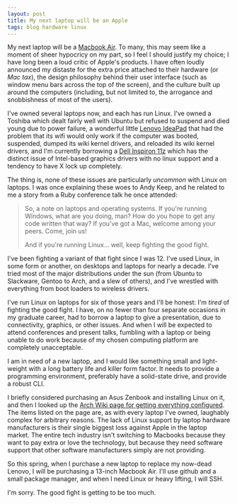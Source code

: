 ```yaml
---
layout: post 
title: My next laptop will be an Apple
tags: blog hardware linux
---
```

My next laptop will be a [Macbook Air](http://www.apple.com/macbookair/). 
To many, this may seem like a moment of sheer hypocricy on my part, so I 
feel I should justify my choice; I have long been a loud critic of Apple's 
products. I have often loudly announced my distaste for the extra price 
attached to their hardware (or *Mac tax*), the design philosophy behind
their user interface (such as window menu bars across the top of the screen),
and the culture built up around the computers (including, but not limited to,
the arrogance and snobbishness of most of the users).

I've owned several laptops now, and each has run Linux. I've owned a Toshiba
which dealt fairly well with Ubuntu but refused to suspend and died young 
due to power failure, a wonderful little [Lenovo
IdeaPad](http://shop.lenovo.com/us/laptops/ideapad/s-series/s10-3) that had the
problem that its wifi would only work if the computer was booted, suspended,
dumped its wiki kernel drivers, and reloaded its wiki kernel drivers, and I'm
currently borrowing a [Dell Inspiron
11z](http://www.dell.com/us/dfh/p/inspiron-11z/pd) which has the distinct issue
of Intel-based graphics drivers with no linux support and a tendency to have X
lock up completely.

The thing is, none of these issues are particularly *uncommon* with Linux
on laptops. I was once explaining these woes to Andy Keep, and he related 
to me a story from a Ruby conference talk he once attended:

> So, a note on laptops and operating systems. If you're running Windows,
> what are you doing, man? How do you hope to get any code written that
> way? If you've got a Mac, welcome among your peers. Come, join us!
>
> And if you're running Linux... well, keep fighting the good fight.

I've been fighting a variant of that fight since I was 12. I've used Linux,
in some form or another, on desktops and laptops for nearly a decade. I've
tried most of the major distributions under the sun (from Ubuntu to Slackware,
Gentoo to Arch, and a slew of others), and I've wrestled with everything from
boot loaders to wireless drivers. 

I've run Linux on laptops for six of those
years and I'll be honest: I'm *tired* of fighting the good fight.
I have, on no fewer than four separate occasions in my graduate career, 
had to borrow a laptop to give a presentation, due to connectivity, graphics,
or other issues. And when I will be expected to attend conferences and present
talks, fumbling with a laptop or being unable to do work because of my chosen
computing platform are completely unacceptable.

I am in need of a new laptop, and I would like something small and light-weight
with a long battery life and killer form factor. It needs to provide a programming
environment, preferably have a solid-state drive, and provide a robust CLI.

I briefly considered purchasing an Asus Zenbook and installing Linux on it, and then
I looked up the 
[Arch Wiki page for getting everything configured](https://wiki.archlinux.org/index.php/ASUS_Zenbook_UX31E).  The items
listed on the page are, as with every laptop I've owned, laughably complex for
arbitrary reasons. The lack of Linux support by laptop hardware manufacturers is
their single biggest loss against Apple in the laptop market. The entire tech
industry isn't switching to Macbooks because they want to pay extra or love the
technology, but because they need software support that other software
manufacturers simply are not providing. 

So this spring, when I purchase a new laptop to replace my now-dead Lenovo, I will
be purchasing a 13-inch Macbook Air. I'll use github and a small package manager,
and when I need Linux or heavy lifting, I will SSH. 

I'm sorry. The good fight is getting to be too much.

